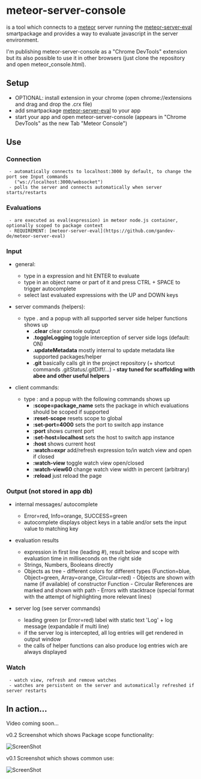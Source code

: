 meteor-server-console
=====================

is a tool which connects to a [meteor](http://www.meteor.com) server running the [meteor-server-eval](https://github.com/gandev-de/meteor-server-eval) smartpackage and provides a way to evaluate javascript in the server environment.

I'm publishing meteor-server-console as a "Chrome DevTools" extension but its also possible to use it in other browsers
(just clone the repository and open meteor_console.html).

## Setup

*    OPTIONAL: install extension in your chrome (open chrome://extensions and drag and drop the .crx file)
*    add smartpackage [meteor-server-eval](https://github.com/gandev-de/meteor-server-eval) to your app
*    start your app and open meteor-server-console (appears in "Chrome DevTools" as the new Tab "Meteor Console")

## Use

### Connection
     - automatically connects to localhost:3000 by default, to change the port see Input commands 
       ("ws://localhost:3000/websocket")
     - polls the server and connects automatically when server starts/restarts

### Evaluations
     - are executed as eval(expression) in meteor node.js container, optionally scoped to package context
     - REQUIREMENT: [meteor-server-eval](https://github.com/gandev-de/meteor-server-eval)

### Input

*    general:
     - type in a expression and hit ENTER to evaluate
     - type in an object name or part of it and press CTRL + SPACE to trigger autocomplete
     - select last evaluated expressions with the UP and DOWN keys

*    server commands (helpers):
     - type . and a popup with all supported server side helper functions shows up
         - __.clear__ clear console output
         - __.toggleLogging__ toggle interception of server side logs (default: ON)
         - __.updateMetadata__ mostly internal to update metadata like supported packages/helper
         - __.git__ basically calls git in the project repository (+ shortcut commands .gitStatus/.gitDiff/...)
         __- stay tuned for scaffolding with abee and other useful helpers__

*    client commands:
     - type : and a popup with the following commands shows up
         - __:scope=package_name__ sets the package in which evaluations should be scoped if supported
         - __:reset-scope__ resets scope to global
         - __:set-port=4000__ sets the port to switch app instance
         - __:port__ shows current port
         - __:set-host=localhost__ sets the host to switch app instance
         - __:host__ shows current host
         - __:watch=expr__ add/refresh expression to/in watch view and open if closed
         - __:watch-view__ toggle watch view open/closed
         - __:watch-view60__ change watch view width in percent (arbitrary)
         - __:reload__ just reload the page

### Output (not stored in app db)

*    internal messages/ autocomplete
     - Error=red, Info=orange, SUCCESS=green
     - autocomplete displays object keys in a table and/or sets the input value to matching key

*    evaluation results
     - expression in first line (leading #), result below and scope with evaluation time in milliseconds on the right side
     - Strings, Numbers, Booleans directly
     - Objects as tree
             - different colors for different types (Function=blue, Object=green, Array=orange, Circular=red)
             - Objects are shown with name (if available) of constructor Function
             - Circular References are marked and shown with path
             - Errors with stacktrace (special format with the attempt of highlighting more relevant lines)

*    server log (see server commands)
     - leading green (or Error=red) label with static text 'Log' + log message (expandable if multi line)
     - if the server log is intercepted, all log entries will get rendered in output window
     - the calls of helper functions can also produce log entries wich are always displayed

### Watch
     - watch view, refresh and remove watches
     - watches are persistent on the server and automatically refreshed if server restarts

## In action...

Video coming soon...

v0.2 Screenshot which shows Package scope functionality:

![ScreenShot](https://raw.github.com/gandev-de/meteor-server-console/screenshots/package-scope-functionality.png)

v0.1 Screenshot which shows common use:

![ScreenShot](https://raw.github.com/gandev-de/meteor-server-console/screenshots/meteor-console.png)
